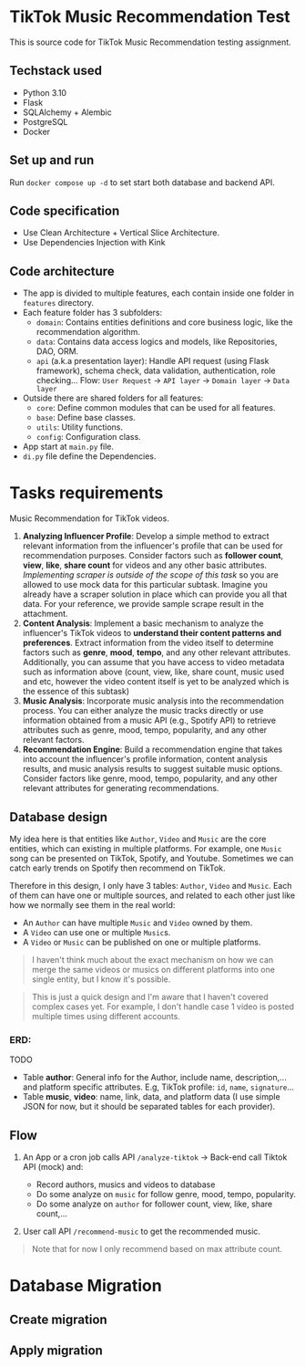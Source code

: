 # TikTok Music Recommendation Test

This is source code for TikTok Music Recommendation testing assignment.

## Techstack used

- Python 3.10
- Flask
- SQLAlchemy + Alembic
- PostgreSQL
- Docker

## Set up and run

Run `docker compose up -d` to set start both database and backend API.

## Code specification

- Use Clean Architecture + Vertical Slice Architecture.
- Use Dependencies Injection with Kink

## Code architecture

- The app is divided to multiple features, each contain inside one folder in `features` directory.
- Each feature folder has 3 subfolders:
    - `domain`: Contains entities definitions and core business logic, like the recommendation algorithm.
    - `data`: Contains data access logics and models, like Repositories, DAO, ORM.
    - `api` (a.k.a presentation layer): Handle API request (using Flask framework), schema check, data validation, authentication, role checking...
    Flow: `User Request` -> `API layer` -> `Domain layer` -> `Data layer`
- Outside there are shared folders for all features:
    - `core`: Define common modules that can be used for all features.
    - `base`: Define base classes.
    - `utils`: Utility functions.
    - `config`: Configuration class.
- App start at `main.py` file.
- `di.py` file define the Dependencies.

# Tasks requirements

Music Recommendation for TikTok videos.

1. **Analyzing Influencer Profile**: Develop a simple method to extract relevant information from the influencer's profile that can be used for recommendation purposes. Consider factors such as **follower count**, **view**, **like**, **share count** for videos and any other basic attributes. *Implementing scraper is outside of the scope of this task* so you are allowed to use mock data for this particular subtask. Imagine you already have a scraper solution in place which can provide you all that data. For your reference, we provide sample scrape result in the attachment.
2. **Content Analysis**: Implement a basic mechanism to analyze the influencer's TikTok videos to **understand their content patterns and preferences**. Extract information from the video itself to determine factors such as **genre**, **mood**, **tempo**, and any other relevant attributes. Additionally, you can assume that you have access to video metadata such as information above (count, view, like, share count, music used and etc, however the video content itself is yet to be analyzed which is the essence of this subtask)
3. **Music Analysis**: Incorporate music analysis into the recommendation process. You can either analyze the music tracks directly or use information obtained from a music API (e.g., Spotify API) to retrieve attributes such as genre, mood, tempo, popularity, and any other relevant factors.
4. **Recommendation Engine**: Build a recommendation engine that takes into account the influencer's profile information, content analysis results, and music analysis results to suggest suitable music options. Consider factors like genre, mood, tempo, popularity, and any other relevant attributes for generating recommendations.


## Database design

My idea here is that entities like `Author`, `Video` and `Music` are the core entities, which can existing in multiple platforms. For example, one `Music` song can be presented on TikTok, Spotify, and Youtube. Sometimes we can catch early trends on Spotify then recommend on TikTok.

Therefore in this design, I only have 3 tables: `Author`, `Video` and `Music`. Each of them can have one or multiple sources, and related to each other just like how we normally see them in the real world:

- An `Author` can have multiple `Music` and `Video` owned by them.
- A `Video` can use one or multiple `Music`s.
- A `Video` or `Music` can be published on one or multiple platforms.

> I haven't think much about the exact mechanism on how we can merge the same videos or musics on different platforms into one single entity, but I know it's possible.

> This is just a quick design and I'm aware that I haven't covered complex cases yet. For example, I don't handle case 1 video is posted multiple times using different accounts.

### ERD:

TODO

- Table **author**: General info for the Author, include name, description,... and platform specific attributes. E.g, TikTok profile: `id`, `name`, `signature`...
- Table **music**, **video**: name, link, data, and platform data (I use simple JSON for now, but it should be separated tables for each provider).

## Flow

1. An App or a cron job calls API `/analyze-tiktok` -> Back-end call Tiktok API (mock) and:
    - Record authors, musics and videos to database
    - Do some analyze on `music` for follow genre, mood, tempo, popularity.
    - Do some analyze on `author` for follower count, view, like, share count,...
    
2. User call API `/recommend-music` to get the recommended music. 

> Note that for now I only recommend based on max attribute count.

# Database Migration

## Create migration



## Apply migration
